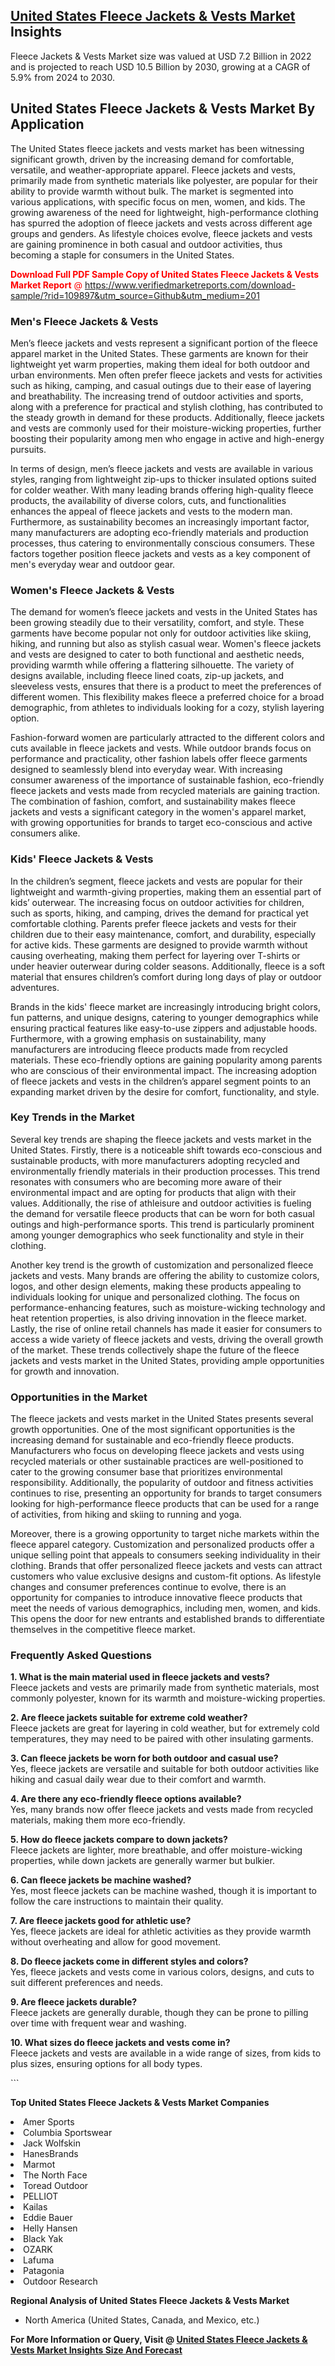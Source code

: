 <h2><a href="https://www.verifiedmarketreports.com/download-sample/?rid=109897&amp;utm_source=Github&amp;utm_medium=201" target="_blank">United States Fleece Jackets & Vests Market</a> Insights</h2><p>Fleece Jackets & Vests Market size was valued at USD 7.2 Billion in 2022 and is projected to reach USD 10.5 Billion by 2030, growing at a CAGR of 5.9% from 2024 to 2030.</p><p><h2>United States Fleece Jackets & Vests Market By Application</h2><p>The United States fleece jackets and vests market has been witnessing significant growth, driven by the increasing demand for comfortable, versatile, and weather-appropriate apparel. Fleece jackets and vests, primarily made from synthetic materials like polyester, are popular for their ability to provide warmth without bulk. The market is segmented into various applications, with specific focus on men, women, and kids. The growing awareness of the need for lightweight, high-performance clothing has spurred the adoption of fleece jackets and vests across different age groups and genders. As lifestyle choices evolve, fleece jackets and vests are gaining prominence in both casual and outdoor activities, thus becoming a staple for consumers in the United States. <p><span class=""><span style="color: #ff0000;"><strong>Download Full PDF Sample Copy of United States Fleece Jackets & Vests Market Report</strong> @ </span><a href="https://www.verifiedmarketreports.com/download-sample/?rid=109897&amp;utm_source=Github&amp;utm_medium=201" target="_blank">https://www.verifiedmarketreports.com/download-sample/?rid=109897&amp;utm_source=Github&amp;utm_medium=201</a></span></p></p><h3>Men's Fleece Jackets & Vests</h3><p>Men’s fleece jackets and vests represent a significant portion of the fleece apparel market in the United States. These garments are known for their lightweight yet warm properties, making them ideal for both outdoor and urban environments. Men often prefer fleece jackets and vests for activities such as hiking, camping, and casual outings due to their ease of layering and breathability. The increasing trend of outdoor activities and sports, along with a preference for practical and stylish clothing, has contributed to the steady growth in demand for these products. Additionally, fleece jackets and vests are commonly used for their moisture-wicking properties, further boosting their popularity among men who engage in active and high-energy pursuits.</p><p>In terms of design, men’s fleece jackets and vests are available in various styles, ranging from lightweight zip-ups to thicker insulated options suited for colder weather. With many leading brands offering high-quality fleece products, the availability of diverse colors, cuts, and functionalities enhances the appeal of fleece jackets and vests to the modern man. Furthermore, as sustainability becomes an increasingly important factor, many manufacturers are adopting eco-friendly materials and production processes, thus catering to environmentally conscious consumers. These factors together position fleece jackets and vests as a key component of men's everyday wear and outdoor gear.</p><h3>Women's Fleece Jackets & Vests</h3><p>The demand for women’s fleece jackets and vests in the United States has been growing steadily due to their versatility, comfort, and style. These garments have become popular not only for outdoor activities like skiing, hiking, and running but also as stylish casual wear. Women's fleece jackets and vests are designed to cater to both functional and aesthetic needs, providing warmth while offering a flattering silhouette. The variety of designs available, including fleece lined coats, zip-up jackets, and sleeveless vests, ensures that there is a product to meet the preferences of different women. This flexibility makes fleece a preferred choice for a broad demographic, from athletes to individuals looking for a cozy, stylish layering option.</p><p>Fashion-forward women are particularly attracted to the different colors and cuts available in fleece jackets and vests. While outdoor brands focus on performance and practicality, other fashion labels offer fleece garments designed to seamlessly blend into everyday wear. With increasing consumer awareness of the importance of sustainable fashion, eco-friendly fleece jackets and vests made from recycled materials are gaining traction. The combination of fashion, comfort, and sustainability makes fleece jackets and vests a significant category in the women's apparel market, with growing opportunities for brands to target eco-conscious and active consumers alike.</p><h3>Kids' Fleece Jackets & Vests</h3><p>In the children’s segment, fleece jackets and vests are popular for their lightweight and warmth-giving properties, making them an essential part of kids’ outerwear. The increasing focus on outdoor activities for children, such as sports, hiking, and camping, drives the demand for practical yet comfortable clothing. Parents prefer fleece jackets and vests for their children due to their easy maintenance, comfort, and durability, especially for active kids. These garments are designed to provide warmth without causing overheating, making them perfect for layering over T-shirts or under heavier outerwear during colder seasons. Additionally, fleece is a soft material that ensures children’s comfort during long days of play or outdoor adventures.</p><p>Brands in the kids' fleece market are increasingly introducing bright colors, fun patterns, and unique designs, catering to younger demographics while ensuring practical features like easy-to-use zippers and adjustable hoods. Furthermore, with a growing emphasis on sustainability, many manufacturers are introducing fleece products made from recycled materials. These eco-friendly options are gaining popularity among parents who are conscious of their environmental impact. The increasing adoption of fleece jackets and vests in the children’s apparel segment points to an expanding market driven by the desire for comfort, functionality, and style.</p><h3>Key Trends in the Market</h3><p>Several key trends are shaping the fleece jackets and vests market in the United States. Firstly, there is a noticeable shift towards eco-conscious and sustainable products, with more manufacturers adopting recycled and environmentally friendly materials in their production processes. This trend resonates with consumers who are becoming more aware of their environmental impact and are opting for products that align with their values. Additionally, the rise of athleisure and outdoor activities is fueling the demand for versatile fleece products that can be worn for both casual outings and high-performance sports. This trend is particularly prominent among younger demographics who seek functionality and style in their clothing.</p><p>Another key trend is the growth of customization and personalized fleece jackets and vests. Many brands are offering the ability to customize colors, logos, and other design elements, making these products appealing to individuals looking for unique and personalized clothing. The focus on performance-enhancing features, such as moisture-wicking technology and heat retention properties, is also driving innovation in the fleece market. Lastly, the rise of online retail channels has made it easier for consumers to access a wide variety of fleece jackets and vests, driving the overall growth of the market. These trends collectively shape the future of the fleece jackets and vests market in the United States, providing ample opportunities for growth and innovation.</p><h3>Opportunities in the Market</h3><p>The fleece jackets and vests market in the United States presents several growth opportunities. One of the most significant opportunities is the increasing demand for sustainable and eco-friendly fleece products. Manufacturers who focus on developing fleece jackets and vests using recycled materials or other sustainable practices are well-positioned to cater to the growing consumer base that prioritizes environmental responsibility. Additionally, the popularity of outdoor and fitness activities continues to rise, presenting an opportunity for brands to target consumers looking for high-performance fleece products that can be used for a range of activities, from hiking and skiing to running and yoga.</p><p>Moreover, there is a growing opportunity to target niche markets within the fleece apparel category. Customization and personalized products offer a unique selling point that appeals to consumers seeking individuality in their clothing. Brands that offer personalized fleece jackets and vests can attract customers who value exclusive designs and custom-fit options. As lifestyle changes and consumer preferences continue to evolve, there is an opportunity for companies to introduce innovative fleece products that meet the needs of various demographics, including men, women, and kids. This opens the door for new entrants and established brands to differentiate themselves in the competitive fleece market.</p><h3>Frequently Asked Questions</h3><p><b>1. What is the main material used in fleece jackets and vests?</b><br>Fleece jackets and vests are primarily made from synthetic materials, most commonly polyester, known for its warmth and moisture-wicking properties.</p><p><b>2. Are fleece jackets suitable for extreme cold weather?</b><br>Fleece jackets are great for layering in cold weather, but for extremely cold temperatures, they may need to be paired with other insulating garments.</p><p><b>3. Can fleece jackets be worn for both outdoor and casual use?</b><br>Yes, fleece jackets are versatile and suitable for both outdoor activities like hiking and casual daily wear due to their comfort and warmth.</p><p><b>4. Are there any eco-friendly fleece options available?</b><br>Yes, many brands now offer fleece jackets and vests made from recycled materials, making them more eco-friendly.</p><p><b>5. How do fleece jackets compare to down jackets?</b><br>Fleece jackets are lighter, more breathable, and offer moisture-wicking properties, while down jackets are generally warmer but bulkier.</p><p><b>6. Can fleece jackets be machine washed?</b><br>Yes, most fleece jackets can be machine washed, though it is important to follow the care instructions to maintain their quality.</p><p><b>7. Are fleece jackets good for athletic use?</b><br>Yes, fleece jackets are ideal for athletic activities as they provide warmth without overheating and allow for good movement.</p><p><b>8. Do fleece jackets come in different styles and colors?</b><br>Yes, fleece jackets and vests come in various colors, designs, and cuts to suit different preferences and needs.</p><p><b>9. Are fleece jackets durable?</b><br>Fleece jackets are generally durable, though they can be prone to pilling over time with frequent wear and washing.</p><p><b>10. What sizes do fleece jackets and vests come in?</b><br>Fleece jackets and vests are available in a wide range of sizes, from kids to plus sizes, ensuring options for all body types.</p>```</p><p><strong>Top United States Fleece Jackets & Vests Market Companies</strong></p><div data-test-id=""><p><li>Amer Sports</li><li> Columbia Sportswear</li><li> Jack Wolfskin</li><li> HanesBrands</li><li> Marmot</li><li> The North Face</li><li> Toread Outdoor</li><li> PELLIOT</li><li> Kailas</li><li> Eddie Bauer</li><li> Helly Hansen</li><li> Black Yak</li><li> OZARK</li><li> Lafuma</li><li> Patagonia</li><li> Outdoor Research</li></p><div><strong>Regional Analysis of&nbsp;United States Fleece Jackets & Vests Market</strong></div><ul><li dir="ltr"><p dir="ltr">North America&nbsp;(United States, Canada, and Mexico, etc.)</p></li></ul><p><strong>For More Information or Query, Visit @&nbsp;</strong><strong><a href="https://www.verifiedmarketreports.com/product/global-fleece-jackets-vests-market-2019-by-manufacturers-regions-type-and-application-forecast-to-2024/?utm_source=Github&amp;utm_medium=201" target="_blank">United States Fleece Jackets & Vests Market Insights Size And Forecast</a></strong></p></div>
